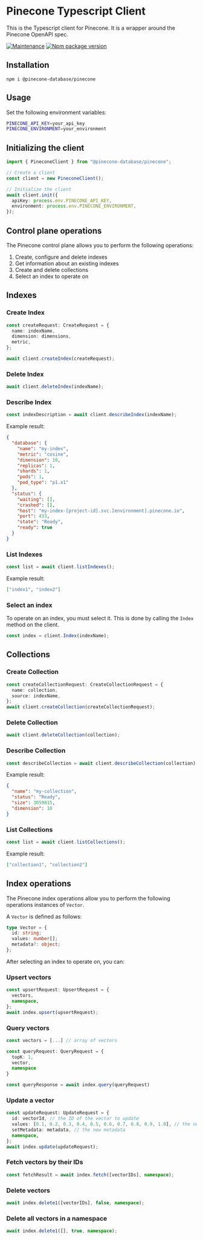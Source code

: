 # Pinecone Typescript Client

This is the Typescript client for Pinecone. It is a wrapper around the Pinecone OpenAPI spec.

[![Maintenance](https://img.shields.io/badge/Maintained%3F-yes-green.svg)](https://GitHub.com/Naereen/StrapDown.js/graphs/commit-activity)
[![Npm package version](https://badgen.net/npm/v/pinecone-ts-client)](https://npmjs.com/package/pinecone-ts-client)

## Installation

```
npm i @pinecone-database/pinecone
```

## Usage

Set the following environment variables:

```bash
PINECONE_API_KEY=your_api_key
PINECONE_ENVIRONMENT=your_environment
```

## Initializing the client

```typescript
import { PineconeClient } from "@pinecone-database/pinecone";

// Create a client
const client = new PineconeClient();

// Initialize the client
await client.init({
  apiKey: process.env.PINECONE_API_KEY,
  environment: process.env.PINECONE_ENVIRONMENT,
});
```

## Control plane operations

The Pinecone control plane allows you to perform the following operations:

1. Create, configure and delete indexes
2. Get information about an existing indexes
3. Create and delete collections
4. Select an index to operate on

## Indexes

### Create Index

```ts
const createRequest: CreateRequest = {
  name: indexName,
  dimension: dimensions,
  metric,
};

await client.createIndex(createRequest);
```

### Delete Index

```ts
await client.deleteIndex(indexName);
```

### Describe Index

```ts
const indexDescription = await client.describeIndex(indexName);
```

Example result:

```json
{
  "database": {
    "name": "my-index",
    "metric": "cosine",
    "dimension": 10,
    "replicas": 1,
    "shards": 1,
    "pods": 1,
    "pod_type": "p1.x1"
  },
  "status": {
    "waiting": [],
    "crashed": [],
    "host": "my-index-[project-id].svc.[environment].pinecone.io",
    "port": 433,
    "state": "Ready",
    "ready": true
  }
}
```

### List Indexes

```ts
const list = await client.listIndexes();
```

Example result:

```json
["index1", "index2"]
```

### Select an index

To operate on an index, you must select it. This is done by calling the `Index` method on the client.

```ts
const index = client.Index(indexName);
```

## Collections

### Create Collection

```ts
const createCollectionRequest: CreateCollectionRequest = {
  name: collection,
  source: indexName,
};
await client.createCollection(createCollectionRequest);
```

### Delete Collection

```ts
await client.deleteCollection(collection);
```

### Describe Collection

```ts
const describeCollection = await client.describeCollection(collection);
```

Example result:

```json
{
  "name": "my-collection",
  "status": "Ready",
  "size": 3059815,
  "dimension": 10
}
```

### List Collections

```ts
const list = await client.listCollections();
```

Example result:

```json
["collection1", "collection2"]
```

## Index operations

The Pinecone index operations allow you to perform the following operations instances of `Vector`.

A `Vector` is defined as follows:

```ts
type Vector = {
  id: string;
  values: number[];
  metadata?: object;
};
```

After selecting an index to operate on, you can:

### Upsert vectors

```ts
const upsertRequest: UpsertRequest = {
  vectors,
  namespace,
};
await index.upsert(upsertRequest);
```

### Query vectors

```ts
const vectors = [...] // array of vectors

const queryRequest: QueryRequest = {
  topK: 1,
  vector,
  namespace
}

const queryResponse = await index.query(queryRequest)
```

### Update a vector

```ts
const updateRequest: UpdateRequest = {
  id: vectorId, // the ID of the vector to update
  values: [0.1, 0.2, 0.3, 0.4, 0.5, 0.6, 0.7, 0.8, 0.9, 1.0], // the new vector values
  setMetadata: metadata, // the new metadata
  namespace,
};
await index.update(updateRequest);
```

### Fetch vectors by their IDs

```ts
const fetchResult = await index.fetch([vectorIDs], namespace);
```

### Delete vectors

```ts
await index.delete1([vectorIDs], false, namespace);
```

### Delete all vectors in a namespace

```ts
await index.delete1([], true, namespace);
```
